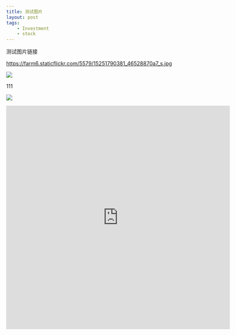 ```yaml
--- 
title: 测试图片
layout: post
tags: 
    - Investment
    - stock
---
```


测试图片链接

https://farm6.staticflickr.com/5579/15251790381_46528870a7_s.jpg 

![](http://i.imgur.com/9jHXNU2.jpg)

111

![](https://farm6.staticflickr.com/5579/15251790381_46528870a7_s.jpg)

<iframe src="https://www.flickr.com/photos/hzliu/15251790381/player/" width="600" height="600" frameborder="0" allowfullscreen webkitallowfullscreen mozallowfullscreen oallowfullscreen msallowfullscreen></iframe>